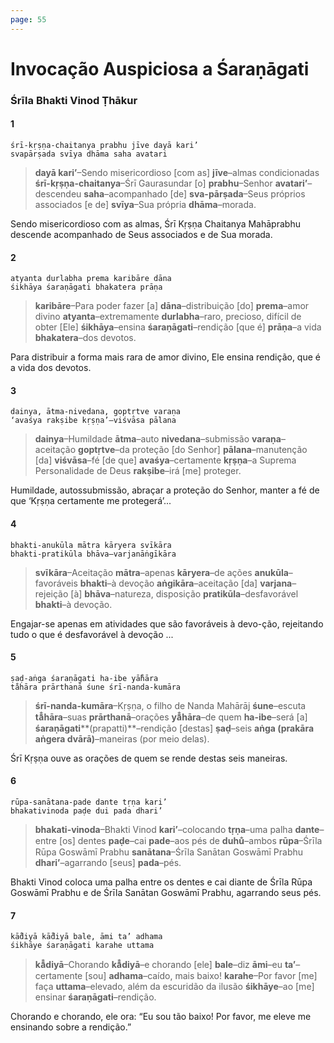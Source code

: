 ```yaml
---
page: 55
---
```


# Invocação Auspiciosa a Śaraṇāgati

### Śrīla Bhakti Vinod Ṭhākur

#### 1

    śrī-kṛṣṇa-chaitanya prabhu jīve dayā kari’
    svapārṣada svīya dhāma saha avatari

> **dayā kari’**–Sendo misericordioso [com as] **jīve**–almas condicionadas **śrī-kṛṣṇa-chaitanya**–Śrī Gaurasundar [o] **prabhu**–Senhor **avatari’**–descendeu **saha**–acompanhado [de] **sva-pārṣada**–Seus próprios associados [e de] **svīya**–Sua própria **dhāma**–morada.

Sendo misericordioso com as almas, Śrī Kṛṣṇa Chaitanya Mahāprabhu descende acompanhado de Seus associados e de Sua morada.

#### 2

    atyanta durlabha prema karibāre dāna
    śikhāya śaraṇāgati bhakatera prāṇa

> **karibāre**–Para poder fazer [a] **dāna**–distribuição [do] **prema**–amor divino **atyanta**–extremamente **durlabha**–raro, precioso, difícil de obter [Ele] **śikhāya**–ensina **śaraṇāgati**–rendição [que é] **prāṇa**–a vida **bhakatera**–dos devotos.

Para distribuir a forma mais rara de amor divino, Ele ensina rendição, que é a vida dos devotos.

#### 3

    dainya, ātma-nivedana, goptṛtve varaṇa
    ‘avaśya rakṣibe kṛṣṇa’—viśvāsa pālana

> **dainya**–Humildade **ātma**–auto **nivedana**–submissão **varaṇa**–aceitação **goptṛtve**–da proteção [do Senhor] **pālana**–manutenção [da] **viśvāsa**–fé [de que] **avaśya**–certamente **kṛṣṇa**–a Suprema Personalidade de Deus **rakṣibe**–irá [me] proteger.

Humildade, autossubmissão, abraçar a proteção do Senhor, manter a fé de que ‘Kṛṣṇa certamente me protegerá’...

#### 4

    bhakti-anukūla mātra kāryera svīkāra
    bhakti-pratikūla bhāva—varjanāṅgīkāra

> **svīkāra**–Aceitação **mātra**–apenas **kāryera**–de ações **anukūla**–favoráveis **bhakti**–à devoção **aṅgikāra**–aceitação [da] **varjana**–rejeição [à] **bhāva**–natureza, disposição **pratikūla**–desfavorável **bhakti**–à devoção.

Engajar-se apenas em atividades que são favoráveis à devo-ção, rejeitando tudo o que é desfavorável à devoção ...

#### 5

    ṣaḍ-aṅga śaraṇāgati ha-ibe yā̐hāra
    ta̐hāra prārthanā śune śrī-nanda-kumāra

> **śrī-nanda-kumāra**–Kṛṣṇa, o filho de Nanda Mahārāj **śune**–escuta **tā̐hāra**–suas **prārthanā**–orações **yā̐hāra**–de quem **ha-ibe**–será [a] **śaraṇāgati****(prapatti)**–rendição [destas] **ṣaḍ**–seis **aṅga (prakāra aṅgera dvārā)**–maneiras (por meio delas).

Śrī Kṛṣṇa ouve as orações de quem se rende destas seis maneiras.

#### 6

    rūpa-sanātana-pade dante tṛṇa kari’
    bhakativinoda paḍe dui pada dhari’

> **bhakati-vinoda**–Bhakti Vinod **kari’**–colocando **tṛṇa**–uma palha **dante**–entre [os] dentes **paḍe**–cai **pade**–aos pés de **duhu̐**–ambos **rūpa**–Śrīla Rūpa Goswāmī Prabhu **sanātana**–Śrīla Sanātan Goswāmī Prabhu **dhari’**–agarrando [seus] **pada**–pés.

Bhakti Vinod coloca uma palha entre os dentes e cai diante de Śrīla Rūpa Goswāmī Prabhu e de Śrīla Sanātan Goswāmī Prabhu, agarrando seus pés.

#### 7

    kā̐diyā kā̐diyā bale, āmi ta’ adhama
    śikhāye śaraṇāgati karahe uttama

> **kā̐diyā**–Chorando **kā̐diyā**–e chorando [ele] **bale**–diz **āmi**–eu **ta’**–certamente [sou] **adhama**–caído, mais baixo! **karahe**–Por favor [me] faça **uttama**–elevado, além da escuridão da ilusão **śikhāye**–ao [me] ensinar **śaraṇāgati**–rendição.

Chorando e chorando, ele ora: “Eu sou tão baixo! Por favor, me eleve me ensinando sobre a rendição.”

